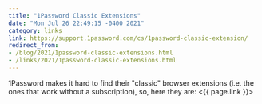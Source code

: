 ```yaml
---
title: "1Password Classic Extensions"
date: "Mon Jul 26 22:49:15 -0400 2021"
category: links
link: https://support.1password.com/cs/1password-classic-extension/
redirect_from:
- /blog/2021/1password-classic-extensions.html
- /links/2021/1password-classic-extensions.html
---
```


1Password makes it hard to find their "classic" browser extensions (i.e. the
ones that work without a subscription), so, here they are:
<{{ page.link }}>
